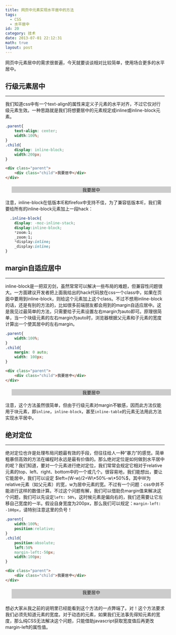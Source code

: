 ```yaml
---
title: 网页中元素实现水平居中的方法
tags:
  - CSS
  - 水平居中
id: 20
category: 技术
date: 2013-07-01 22:12:31
math: true
layout: post
---
```


网页中元素居中的需求很普遍，今天就要谈谈相对比较简单，使用场合更多的水平居中。

## 行级元素居中

***

我们知道css中有一个text-align的属性来定义子元素的水平对齐，不过它仅对行级元素生效。一种思路就是我们将想要居中的元素规定成inline或inline-block元素。

```css
.parent{
    text-align: center;
    width:100%;
}
.child{
    display: inline-block;
    width:200px;
}
```

```html
<div class="parent">
    <div class="child">我要居中</div>
</div>
```

<div class="parent" style="text-align: center"><div class="child" style="display: inline-block;">我要居中</div></div>

注意，inline-block在低版本IE和firefox中支持不佳，为了兼容低版本IE，我们需要给所有的inline-block元素加上一段hack：
```css
  .inline-block{
    display: -moz-inline-stack;
    display:inline-block;
    *zoom:1;
    _zoom:1;
    *display:inline;
    _display:inline;
}
```

## margin自适应居中

***

inline-block是一把双刃剑，虽然常常可以解决一些布局的难题，但兼容性问题很大。一方面建议开发者把上面我给出的hack代码放在css一个class中，如果在页面中要用到inline-block，则给这个元素加上这个class。不过不想用inline-block的话，还是有别的方法的，比如很多前端朋友都会用到的margin自适应居中。这是我见过最简单的方法，只需要给子元素设置左右margin为auto即可。原理很简单，当一个块级元素的左右margin为auto时，浏览器根据父元素和子元素的宽度计算出一个使其居中的左右margin。

```css css
.parent{
    width:100%;
}
.child{
    margin: 0 auto;
    width: 100px;
}
```

```html html
<div class="parent">
    <div class="child">我要居中</div>
</div>
```

<div class="parent" style="width: 100%;"><div class="child" style="margin: 0 auto; width: 100px;">我要居中</div></div>

注意，这个方法虽然很简单，但由于行级元素对margin不敏感，因而此方法仅能用于块元素，即`inline`，`inline-block`，甚至`inline-table`的元素无法用此方法实现水平居中。

## 绝对定位

***

绝对定位也许是处理布局问题最有效的手段，但往往给人一种“暴力”的感觉。简单粗暴但高效的方法在编程时永远是最有价值的。那么绝对定位是如何做到水平居中的呢？我们知道，要对一个元素进行绝对定位，我们常常会规定它相对于relative元素的top、left、right、bottom中的一个或几个。很容易地，我们能想出，要让它能居中，我们可以设定 $left=(W-w)/2=W\*50%-w\*50%$，其中W为relative元素（如父元素）的宽，w为居中元素的宽。不过有一个问题：css中并不能进行这样的数值计算。不过这个问题有解，我们可以借助负margin值来解决这个问题，我们可以先设定`left: 50%`，这时候元素是偏向右的，我们还需要让它左移自己宽度的一半。假设自身宽度为200px，那么我们可以规定：`margin-left: -100px`，请特别注意这里的负号！

```css css
.parent{
    width:100%;
    position:relative;
}
.child{
    position:absolute;
    left:50%
    margin-left:-50px;
    width:100px;
}
```

```html html
<div class="parent">
    <div class="child">我要居中</div>
</div>
```

<div class="parent" style="height: 30px; position: relative;"><div class="child" style="width: 100px; position: absolute; left: 50%; margin-left: -50px;">我要居中</div></div>

想必大家从我之前的说明里已经能看到这个方法的一点弊端了。对！这个方法要求我们必须先知道元素的宽度。对于动态的元素，如果我们无法事先得知元素的宽度，那么纯CSS无法解决这个问题，只能借助javascript获取宽度值后再更改margin-left的属性值。

<style>
.parent{
    width: 100%;
    margin: 20px;
    background: #ccc;
}
.child {
    text-align: center;
}
</style>
